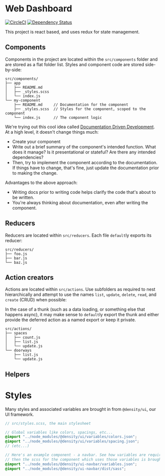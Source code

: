 <!--
<img src="https://cdn.rawgit.com/DensityCo/web-dashboard/master/logo.svg" height="50" />
<br />
-->

# Web Dashboard

[![CircleCI](https://circleci.com/gh/DensityCo/web-dashboard.svg?style=shield&circle-token=1b5ece9522df300da10bcedd91a24b6f066b9049)](https://circleci.com/gh/DensityCo/web-dashboard)
[![Dependency
Status](https://david-dm.org/densityco/nicss.svg)](https://david-dm.org/densityco/web-dashboard)
<!-- ![License](https://img.shields.io/badge/License-MIT-green.svg) -->


This project is react based, and uses redux for state management.

## Components

Components in the project are located within the `src/components` folder and are stored as a
flat folder list. Styles and component code are stored side-by-side:

```
src/components/
├── app
│   ├── README.md
│   ├── _styles.scss
│   └── index.js
└── my-component
    ├── README.md     // Documentation for the component
    ├── _styles.scss  // Styles for the component, scoped to the component
    └── index.js      // The component logic
```

We're trying out this cool idea called [Documentation Driven
Development](https://collectiveidea.com/blog/archives/2014/04/21/on-documentation-driven-development). At a high level, it doesn't change things much:
- Create your component
- Write out a brief summary of the component's intended function. What does it manage? Is it
  presentational or stateful? Are there any intended dependencies?
- Then, try to implement the component according to the documentation. If things have to change,
  that's fine, just update the documentation prior to making the change.

Advantages to the above approach:
- Writing docs prior to writing code helps clarify the code that's about to be written.
- You're always thinking about documentation, even after writing the component.

## Reducers

Reducers are located within `src/reducers`. Each file `default`ly exports its reducer:

```
src/reducers/
├── foo.js
├── bar.js
└── baz.js
```

## Action creators 

Actions are located within `src/actions`. Use subfolders as required to nest hierarchically and
attempt to use the names `list`, `update`, `delete`, `read`, and `create` (CRUD) when possible:

In the case of a thunk (such as a data loading, or something else that happens async), it may make
sense to `default`ly export the thunk and either provide the deferred action as a named export or
keep it private.

```
src/actions/
├── spaces
│   ├── count.js
│   ├── list.js
│   └── update.js
└── doorways
    ├── list.js
    └── update.js
```

## Helpers




# Styles
Many styles and associated variables are brought in from `@density/ui`, our UI framework.

```scss
// src/styles.scss, the main stylesheet

// Global variables like colors, spacings, etc...
@import "../node_modules/@density/ui/variables/colors.json";
@import "../node_modules/@density/ui/variables/spacing.json";
// (etc...)

// Here's an example component - a navbar. See how variables are required first for the component
// then the scss for the component which uses those variables is brought in.
@import "../node_modules/@density/ui-navbar/variables.json";
@import "../node_modules/@density/ui-navbar/dist/sass";

```
